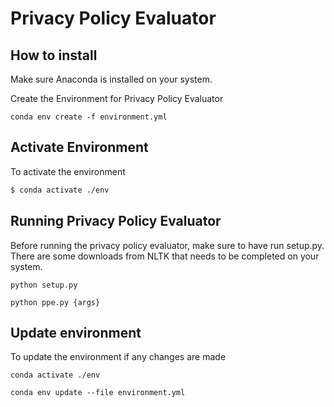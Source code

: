 # Privacy Policy Evaluator


## How to install
Make sure Anaconda is installed on your system.

Create the Environment for Privacy Policy Evaluator
```
conda env create -f environment.yml
```


## Activate Environment
To activate the environment
```sh
$ conda activate ./env
```

## Running Privacy Policy Evaluator
Before running the privacy policy evaluator, make sure to have run setup.py. There are some downloads from NLTK that needs to be completed on your system.
```
python setup.py
```
```
python ppe.py {args}
```


## Update environment
To update the environment if any changes are made
```
conda activate ./env
```
```
conda env update --file environment.yml
```
